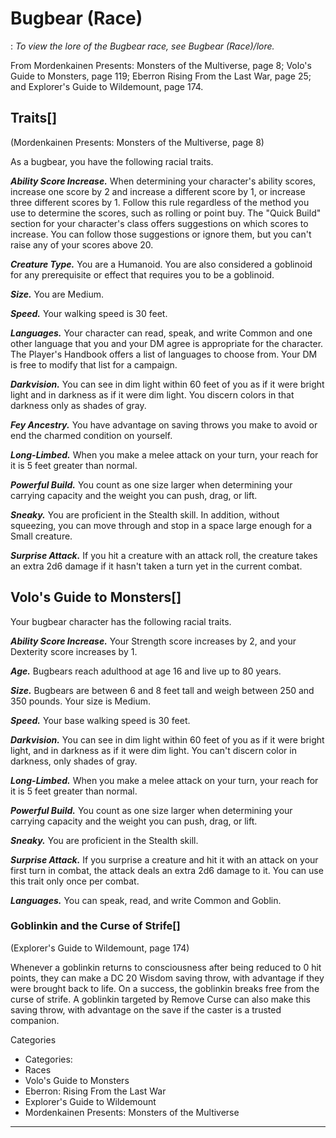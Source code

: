 # Bugbear (Race)

:   *To view the lore of the Bugbear race, see Bugbear (Race)/lore.*

From Mordenkainen Presents: Monsters of the Multiverse, page 8; Volo's Guide to Monsters, page 119; Eberron Rising From the Last War, page 25; and Explorer's Guide to Wildemount, page 174.

## Traits[]

(Mordenkainen Presents: Monsters of the Multiverse, page 8)

As a bugbear, you have the following racial traits.

***Ability Score Increase.*** When determining your character's ability scores, increase one score by 2 and increase a different score by 1, or increase three different scores by 1. Follow this rule regardless of the method you use to determine the scores, such as rolling or point buy. The "Quick Build" section for your character's class offers suggestions on which scores to increase. You can follow those suggestions or ignore them, but you can't raise any of your scores above 20.

***Creature Type.*** You are a Humanoid. You are also considered a goblinoid for any prerequisite or effect that requires you to be a goblinoid.

***Size.*** You are Medium.

***Speed.*** Your walking speed is 30 feet.

***Languages.*** Your character can read, speak, and write Common and one other language that you and your DM agree is appropriate for the character. The Player's Handbook offers a list of languages to choose from. Your DM is free to modify that list for a campaign.

***Darkvision.*** You can see in dim light within 60 feet of you as if it were bright light and in darkness as if it were dim light. You discern colors in that darkness only as shades of gray.

***Fey Ancestry.*** You have advantage on saving throws you make to avoid or end the charmed condition on yourself.

***Long-Limbed.*** When you make a melee attack on your turn, your reach for it is 5 feet greater than normal.

***Powerful Build.*** You count as one size larger when determining your carrying capacity and the weight you can push, drag, or lift.

***Sneaky.*** You are proficient in the Stealth skill. In addition, without squeezing, you can move through and stop in a space large enough for a Small creature.

***Surprise Attack.*** If you hit a creature with an attack roll, the creature takes an extra 2d6 damage if it hasn't taken a turn yet in the current combat.

## Volo's Guide to Monsters[]

Your bugbear character has the following racial traits.

***Ability Score Increase.*** Your Strength score increases by 2, and your Dexterity score increases by 1.

***Age.*** Bugbears reach adulthood at age 16 and live up to 80 years.

***Size.*** Bugbears are between 6 and 8 feet tall and weigh between 250 and 350 pounds. Your size is Medium.

***Speed.*** Your base walking speed is 30 feet.

***Darkvision.*** You can see in dim light within 60 feet of you as if it were bright light, and in darkness as if it were dim light. You can't discern color in darkness, only shades of gray.

***Long-Limbed.*** When you make a melee attack on your turn, your reach for it is 5 feet greater than normal.

***Powerful Build.*** You count as one size larger when determining your carrying capacity and the weight you can push, drag, or lift.

***Sneaky.*** You are proficient in the Stealth skill.

***Surprise Attack.*** If you surprise a creature and hit it with an attack on your first turn in combat, the attack deals an extra 2d6 damage to it. You can use this trait only once per combat.

***Languages.*** You can speak, read, and write Common and Goblin.

### Goblinkin and the Curse of Strife[]

(Explorer's Guide to Wildemount, page 174)

Whenever a goblinkin returns to consciousness after being reduced to 0 hit points, they can make a DC 20 Wisdom saving throw, with advantage if they were brought back to life. On a success, the goblinkin breaks free from the curse of strife. A goblinkin targeted by Remove Curse can also make this saving throw, with advantage on the save if the caster is a trusted companion.

Categories  

* Categories:
* Races
* Volo's Guide to Monsters
* Eberron: Rising From the Last War
* Explorer's Guide to Wildemount
* Mordenkainen Presents: Monsters of the Multiverse

---


